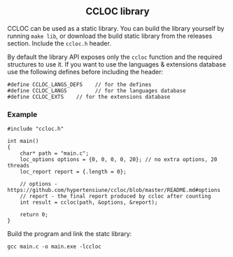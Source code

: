 <h2 align="center">CCLOC library</h2>

CCLOC can be used as a static library. You can build the library yourself by running ```make lib```, or download the build static library from the releases section. Include the ```ccloc.h``` header.

By default the library API exposes only the ```ccloc``` function and the required structures to use it. If you want to use the languages & extensions database use the following defines before including the header:
```
#define CCLOC_LANGS_DEFS    // for the defines
#define CCLOC_LANGS         // for the languages database
#define CCLOC_EXTS    // for the extensions database
```

### Example

```
#include "ccloc.h"

int main()
{
    char* path = "main.c";
    loc_options options = {0, 0, 0, 0, 20}; // no extra options, 20 threads
    loc_report report = {.length = 0};

    // options - https://github.com/hypertensiune/ccloc/blob/master/README.md#options
    // report - the final report produced by ccloc after counting
    int result = ccloc(path, &options, &report);

    return 0;
}
```
Build the program and link the statc library:
```
gcc main.c -o main.exe -lccloc
```
